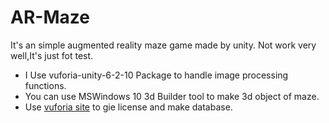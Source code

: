 # AR-Maze

It's an simple augmented reality maze game made by unity.
Not work very well,It's just fot test.

* I Use vuforia-unity-6-2-10 Package to handle image processing functions.
* You can use MSWindows 10 3d Builder tool to make 3d object of maze.
* Use [vuforia site](https://developer.vuforia.com) to gie license and make database.
